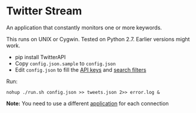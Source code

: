 Twitter Stream
==============

An application that constantly monitors one or more keywords.

This runs on UNIX or Cygwin. Tested on Python 2.7. Earlier versions might work.

- pip install TwitterAPI
- Copy `config.json.sample` to `config.json`
- Edit `config.json` to fill the [API keys](https://dev.twitter.com/apps/) and
  [search filters](https://dev.twitter.com/docs/api/1.1/post/statuses/filter)

Run:

    nohup ./run.sh config.json >> tweets.json 2>> error.log &

**Note:** You need to use a different [application](https://dev.twitter.com/apps/)
for each connection
